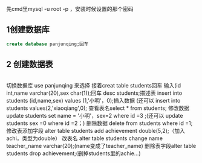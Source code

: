 先cmd里mysql -u root -p ，安装时候设置的那个密码
##  1创建数据库 

```sql
create database panjunqing;回车
```

## 2 创建数据表

```sql

```
切换数据库 use panjunqing 来选择
接着creat table students回车
输入(id int,name varchar(20),sex char(1));回车
desc students;描述表
insert into students (id,name,sex) values (1,'小明'，0);插入数据  (还可以 insert into students values(2,'xiaoqiang',0);
查看表名select * from students;
修改数据update students set name = '小明'，sex=2 where id =3 ;(还可以 update students sex =0 where id =2；)
删除数据 delete from students where id =1;
修改表添加字段 alter table students add achievement double(5,2);（加入achi，类型为double）
改表名 alter table students change name teacher_name varchar(20);(name变成了teacher_name)
删除表字段alter table students drop achievement;(删掉students里的achie...)